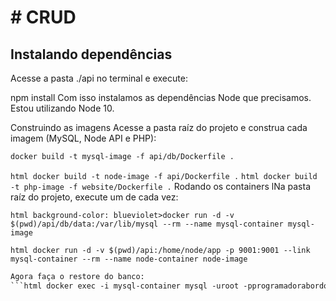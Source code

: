 <h1> # CRUD </h1>

<h2>Instalando dependências</h2>
Acesse a pasta ./api no terminal e execute:

npm install
Com isso instalamos as dependências Node que precisamos. Estou utilizando Node 10.

Construindo as imagens
Acesse a pasta raíz do projeto e construa cada imagem (MySQL, Node API e PHP):

```html
docker build -t mysql-image -f api/db/Dockerfile .
```
```html docker build -t node-image -f api/Dockerfile .```
```html docker build -t php-image -f website/Dockerfile .```
Rodando os containers
lNa pasta raíz do projeto, execute um de cada vez:

```html background-color: blueviolet>docker run -d -v $(pwd)/api/db/data:/var/lib/mysql --rm --name mysql-container mysql-image ```

```html docker run -d -v $(pwd)/api:/home/node/app -p 9001:9001 --link mysql-container --rm --name node-container node-image ```
```html docker run -d -v "$(pwd)/website":/var/www/html -p 8888:80 --link node-container --rm --name php-container php-image
Agora faça o restore do banco:
```html docker exec -i mysql-container mysql -uroot -pprogramadorabordo < api/db/script.sql ```
